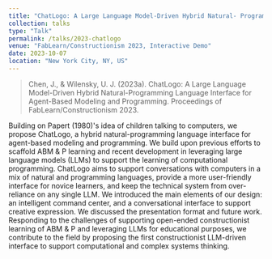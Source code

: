 ```yaml
---
title: "ChatLogo: A Large Language Model-Driven Hybrid Natural- Programming Language Interface for Agent-Based Modeling and Programming"
collection: talks
type: "Talk"
permalink: /talks/2023-chatlogo
venue: "FabLearn/Constructionism 2023, Interactive Demo"
date: 2023-10-07
location: "New York City, NY, US"
---
```


> Chen, J., & Wilensky, U. J. (2023a). ChatLogo: A Large Language Model-Driven Hybrid Natural-Programming Language Interface for Agent-Based Modeling and Programming. Proceedings of FabLearn/Constructionism 2023.

Building on Papert (1980)'s idea of children talking to computers, we propose ChatLogo, a hybrid natural-programming language interface for agent-based modeling and programming. We build upon previous efforts to scaffold ABM & P learning and recent development in leveraging large language models (LLMs) to support the learning of computational programming. ChatLogo aims to support conversations with computers in a mix of natural and programming languages, provide a more user-friendly interface for novice learners, and keep the technical system from over-reliance on any single LLM. We introduced the main elements of our design: an intelligent command center, and a conversational interface to support creative expression. We discussed the presentation format and future work. Responding to the challenges of supporting open-ended constructionist learning of ABM & P and leveraging LLMs for educational purposes, we contribute to the field by proposing the first constructionist LLM-driven interface to support computational and complex systems thinking.
